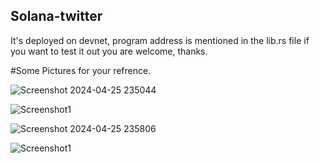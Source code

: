 ## Solana-twitter

It's deployed on devnet, program address is mentioned in the lib.rs file if you want to test it out you are welcome, thanks.

#Some Pictures for your refrence.

![Screenshot 2024-04-25 235044](https://github.com/abhishektilkar/solana-twitter/assets/84792257/fdcfaacb-332e-434c-9936-515bc3c98d6f)

![Screenshot1](https://github.com/abhishektilkar/solana-twitter/assets/84792257/d546c7e3-83af-413b-b883-40366c613ff6)

![Screenshot 2024-04-25 235806](https://github.com/abhishektilkar/solana-twitter/assets/84792257/332c23a4-89e7-4cec-a3d5-b0cc7ba9239f)

![Screenshot1](https://github.com/abhishektilkar/solana-twitter/assets/84792257/2c4aae47-cdc4-4399-86eb-08a195d0a01d)
